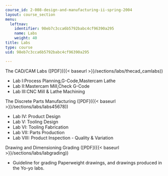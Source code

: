```yaml
---
course_id: 2-008-design-and-manufacturing-ii-spring-2004
layout: course_section
menu:
  leftnav:
    identifier: 98eb7c3cca6b5792babc4cf96390a295
    name: Labs
    weight: 40
title: Labs
type: course
uid: 98eb7c3cca6b5792babc4cf96390a295

---
```


The CAD/CAM Labs ([PDF]({{< baseurl >}}/sections/labs/thecad_camlabs))

*   Lab I:Process Planning,G-Code,Mastercam Lathe
*   Lab II:Mastercam Mill,Check G-Code
*   Lab III:CNC Mill & Lathe Machining

The Discrete Parts Manufacturing ([PDF]({{< baseurl >}}/sections/labs/labs45678))

*   Lab IV: Product Design
*   Lab V: Tooling Design
*   Lab VI: Tooling Fabrication
*   Lab VII: Parts Production
*   Lab VIII: Product Inspection - Quality & Variation

Drawing and Dimensioning Grading ([PDF]({{< baseurl >}}/sections/labs/labgrading))

*   Guideline for grading Paperweight drawings, and drawings produced in the Yo-yo labs.